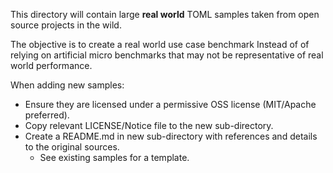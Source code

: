 This directory will contain large **real world** TOML samples
taken from open source projects in the wild.

The objective is to create a real world use case benchmark
Instead of of relying on artificial micro benchmarks that may not be representative
of real world performance.

When adding new samples:

- Ensure they are licensed under a permissive OSS license (MIT/Apache preferred).
- Copy relevant LICENSE/Notice file to the new sub-directory.
- Create a README.md in new sub-directory with references and details to the original sources.
  - See existing samples for a template.
